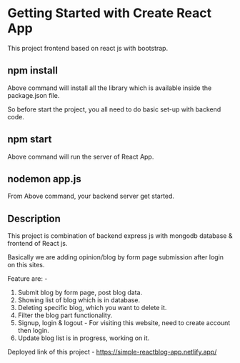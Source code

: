 # Getting Started with Create React App

This project frontend based on react js with bootstrap.

## npm install

Above command will install all the library which is available inside the package.json file.

So before start the project, you all need to do basic set-up with backend code.

## npm start

Above command will run the server of React App.

## nodemon app.js

From Above command, your backend server get started.

## Description

This project is combination of backend express js with mongodb database & frontend of React js.

Basically we are adding opinion/blog by form page submission after login on this sites.

Feature are: -

1. Submit blog by form page, post blog data.
2. Showing list of blog which is in database.
3. Deleting specific blog, which you want to delete it.
4. Filter the blog part functionality.
5. Signup, login & logout - For visiting this website, need to create account then login.
6. Update blog list is in progress, working on it.

Deployed link of this project  -  https://simple-reactblog-app.netlify.app/